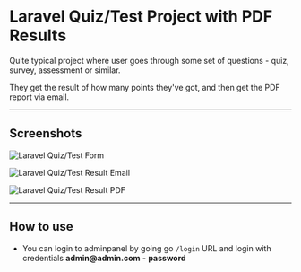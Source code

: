 # Laravel Quiz/Test Project with PDF Results

Quite typical project where user goes through some set of questions - quiz, survey, assessment or similar.

They get the result of how many points they've got, and then get the PDF report via email.

- - - - -

## Screenshots 

![Laravel Quiz/Test Form](https://laraveldaily.com/wp-content/uploads/2020/01/Screen-Shot-2020-01-06-at-3.26.01-PM.png)

![Laravel Quiz/Test Result Email](https://laraveldaily.com/wp-content/uploads/2020/01/Screen-Shot-2020-01-06-at-3.26.23-PM.png)

![Laravel Quiz/Test Result PDF](https://laraveldaily.com/wp-content/uploads/2020/01/Screen-Shot-2020-01-06-at-3.26.12-PM.png)

- - - - -

## How to use


- You can login to adminpanel by going go `/login` URL and login with credentials __admin@admin.com__ - __password__





